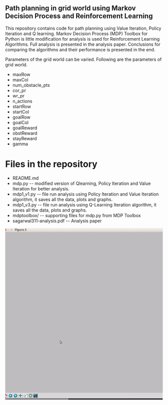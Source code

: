 ## Path planning in grid world using Markov Decision Process and Reinforcement Learning

This repository contains code for path planning using Value Iteration, Policy Iteration and Q learning.
Markov Decision Process (MDP) Toolbox for Python is little modification for analysis is used for Reinforcement Learning Algorithms.
Full analysis is presented in the analysis paper. Conclusions for comparing the algorithms and their performance is presented in the end.

Parameters of the grid world can be varied. Following are the parameters of grid world.
  - maxRow
  - maxCol
  - num_obstacle_pts
  - cor_pr
  - wr_pr
  - n_actions
  - startRow
  - startCol
  - goalRow 
  - goalCol
  - goalReward
  - obstReward
  - stayReward
  - gamma

# Files in the repository
 - README.md
 - mdp.py -- modified version of Qlearning, Policy Iteration and Value Iteration for better analysis.
 - mdp1_v1.py -- file run analysis using Policy Iteration and Value Iteration algorithm, it saves all the data, plots and graphs.
 - mdp1_v3.py -- file run analysis using Q-Learning Iteration algorithm, it saves all the data, plots and graphs.
 - mdptoolbox/ -- supporting files for mdp.py from MDP Toolbox
 - sagarwal311-analysis.pdf -- Analysis paper	

![Alt Text](https://github.com/siddharth691/Path-Planning-using-Markov-Decision-Process/raw/master/path_video.gif)
